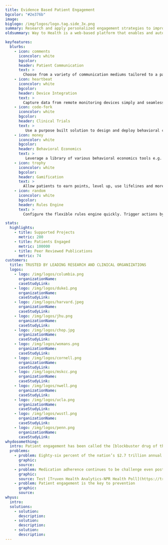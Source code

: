 ```yaml
---
title: Evidence Based Patient Engagement
bgcolor: "#2e376b"
image:
biglogo: /img/logos/logo.tag.side_3x.png 
summary: Research and apply personalized engagement strategies to improve health outcomes
oldsummary: Way to Health is a web-based platform that enables and automates research into healthy behavior interventions. Interventions found to be successful can be applied to various populations and rolled out at scale quickly.

keyfeatures:
  blurbs:
    - icon: comments
      iconcolor: white 
      bgcolor: 
      header: Patient Communication
      text: >
        Choose from a variety of communication mediums tailored to a patient's preference. Include peers or support partners. 
    - icon: heartbeat
      iconcolor: white 
      bgcolor: 
      header: Device Integration
      text: >
        Capture data from remote monitoring devices simply and seamlessly, enabling scalable, integrated and personalized initiatives.
    - icon: code-fork
      iconcolor: white 
      bgcolor: 
      header: Clinical Trials
      text: >
         Use a purpose built solution to design and deploy behavioral change and interventional (automated hovering) research.
    - icon: money
      iconcolor: white 
      bgcolor: 
      header: Behavioral Economics
      text: >
         Leverage a library of various behavioral economics tools e.g. social and financial incentives to nudge or change behavior.
    - icon: trophy
      iconcolor: white 
      bgcolor: 
      header: Gamification
      text: >
        Allow patients to earn points, level up, use lifelines and more. Combine with peers or support partners and see higher engagement. 
    - icon: random
      iconcolor: white 
      bgcolor: 
      header: Rules Engine
      text: >
        Configure the flexible rules engine quickly. Trigger actions by time or data captured from patients via messages, devices or EHR data.

stats:
  highlights:
    - title: Supported Projects
      metric: 280
    - title: Patients Engaged
      metric: 100000
    - title: Peer Reviewed Publications
      metric: 74
customers:
  title: TRUSTED BY LEADING RESEARCH AND CLINICAL ORGANIZATIONS
  logos:
    - logo: /img/logos/columbia.png
      organizationName: 
      caseStudyLink:
    - logo: /img/logos/duke1.png
      organizationName: 
      caseStudyLink:
    - logo: /img/logos/harvard.jpeg
      organizationName: 
      caseStudyLink:
    - logo: /img/logos/jhu.png
      organizationName: 
      caseStudyLink:
    - logo: /img/logos/chop.jpg
      organizationName: 
      caseStudyLink:
    - logo: /img/logos/womans.png
      organizationName: 
      caseStudyLink:
    - logo: /img/logos/cornell.png
      organizationName:  
      caseStudyLink:
    - logo: /img/logos/mskcc.png
      organizationName: 
      caseStudyLink:
    - logo: /img/logos/nwell.png
      organizationName: 
      caseStudyLink:
    - logo: /img/logos/ucla.png
      organizationName: 
      caseStudyLink:
    - logo: /img/logos/wustl.png
      organizationName: 
      caseStudyLink:
    - logo: /img/logos/penn.png
      organizationName: 
      caseStudyLink:      
whydosomething:
  intro: Patient engagement has been called the [blockbuster drug of the 21st century](http://healthstandards.com/blog/2012/08/28/drug-of-the-century/). But it continues to elude a solution and in the meantime, the problem continues to grow. 
  problems:
    - problem: Eighty-six percent of the nation’s $2.7 trillion annual health care expenditures are for people with chronic and mental health conditions.
      graphic:
      source:
    - problem: Medication adherence continues to be challenge even post fill. 
      graphic:
      source: Test [Truven Health Analytics-NPR Health Poll](https://truvenhealth.com/media-room/press-releases/detail/prid/209/truven-health-analytics-npr-health-poll-finds-cost-is-top-cause-of-unfilled-prescriptions)
    - problem: Patient engagement is the key to prevention
      graphic:
      source: 
whyus:
  intro: 
  solutions:
    - solution:
      description:
    - solution:
      description:
    - solution:
      description:
---
```

